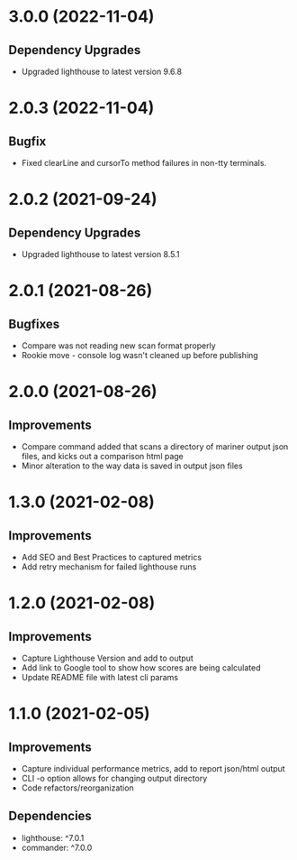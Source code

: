 # 3.0.0 (2022-11-04)

## Dependency Upgrades

* Upgraded lighthouse to latest version 9.6.8

# 2.0.3 (2022-11-04)

## Bugfix

* Fixed clearLine and cursorTo method failures in non-tty terminals.

# 2.0.2 (2021-09-24)

## Dependency Upgrades

* Upgraded lighthouse to latest version 8.5.1

# 2.0.1 (2021-08-26)

## Bugfixes

* Compare was not reading new scan format properly
* Rookie move - console log wasn't cleaned up before publishing

# 2.0.0 (2021-08-26)

## Improvements

* Compare command added that scans a directory of mariner output json files, and kicks out a comparison html page
* Minor alteration to the way data is saved in output json files

# 1.3.0 (2021-02-08)

## Improvements

* Add SEO and Best Practices to captured metrics
* Add retry mechanism for failed lighthouse runs

# 1.2.0 (2021-02-08)

## Improvements

* Capture Lighthouse Version and add to output
* Add link to Google tool to show how scores are being calculated
* Update README file with latest cli params


# 1.1.0 (2021-02-05)

## Improvements

* Capture individual performance metrics, add to report json/html output
* CLI -o option allows for changing output directory
* Code refactors/reorganization

## Dependencies

* lighthouse: ^7.0.1
* commander: ^7.0.0
